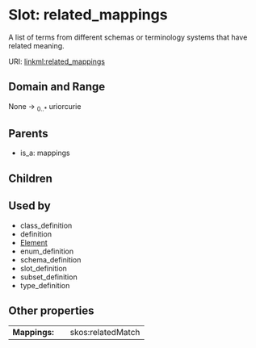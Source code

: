 
# Slot: related_mappings


A list of terms from different schemas or terminology systems that have related meaning.

URI: [linkml:related_mappings](https://w3id.org/linkml/related_mappings)


## Domain and Range

None &#8594;  <sub>0..\*</sub> uriorcurie

## Parents

 *  is_a: mappings

## Children


## Used by

 * class_definition
 * definition
 * [Element](Element.md)
 * enum_definition
 * schema_definition
 * slot_definition
 * subset_definition
 * type_definition

## Other properties

|  |  |  |
| --- | --- | --- |
| **Mappings:** | | skos:relatedMatch |

